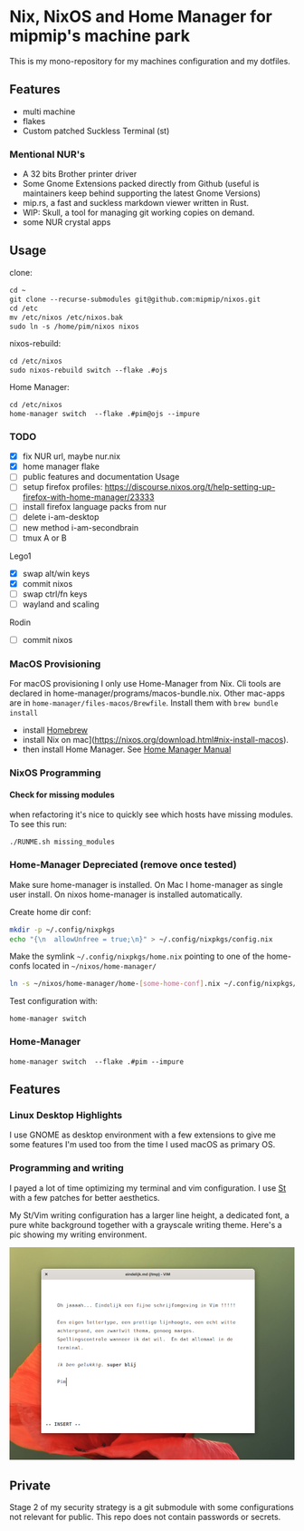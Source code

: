 # Nix, NixOS and Home Manager for mipmip's machine park

This is my mono-repository for my machines configuration and my dotfiles.

## Features

- multi machine
- flakes
- Custom patched Suckless Terminal (st)

### Mentional NUR's
- A 32 bits Brother printer driver
- Some Gnome Extensions packed directly from Github (useful is maintainers keep behind supporting the latest Gnome Versions)
- mip.rs, a fast and suckless markdown viewer written in Rust.
- WIP: Skull, a tool for managing git working copies on demand.
- some NUR crystal apps

## Usage

clone:

```
cd ~
git clone --recurse-submodules git@github.com:mipmip/nixos.git
cd /etc
mv /etc/nixos /etc/nixos.bak
sudo ln -s /home/pim/nixos nixos
```

nixos-rebuild:

```
cd /etc/nixos
sudo nixos-rebuild switch --flake .#ojs
```

Home Manager:

```
cd /etc/nixos
home-manager switch  --flake .#pim@ojs --impure
```

### TODO

- [x] fix NUR url, maybe nur.nix
- [x] home manager flake
- [ ] public features and documentation Usage
- [ ] setup firefox profiles: https://discourse.nixos.org/t/help-setting-up-firefox-with-home-manager/23333
- [ ] install firefox language packs from nur
- [ ] delete i-am-desktop
- [ ] new method i-am-secondbrain
- [ ] tmux A or B

Lego1
- [x] swap alt/win keys
- [x] commit nixos
- [ ] swap ctrl/fn keys
- [ ] wayland and scaling

Rodin
- [ ] commit nixos

### MacOS Provisioning

For macOS provisioning I only use Home-Manager from Nix. Cli tools are declared
in home-manager/programs/macos-bundle.nix. Other mac-apps are in
`home-manager/files-macos/Brewfile`. Install them with `brew bundle install`

- install [Homebrew](https://brew.sh/)
- install Nix on mac](https://nixos.org/download.html#nix-install-macos).
- then install Home Manager. See [Home Manager Manual](https://nix-community.github.io/home-manager/index.html#sec-install-standalone)

### NixOS Programming

#### Check for missing modules

when refactoring it's nice to quickly see which hosts have missing modules. To
see this run:

```
./RUNME.sh missing_modules
```

### Home-Manager Depreciated (remove once tested)

Make sure home-manager is installed. On Mac I home-manager as single user
install. On nixos home-manager is installed automatically.

Create home dir conf:

```sh
mkdir -p ~/.config/nixpkgs
echo "{\n  allowUnfree = true;\n}" > ~/.config/nixpkgs/config.nix
```

Make the symlink `~/.config/nixpkgs/home.nix` pointing to one of the home-confs
located in `~/nixos/home-manager/`


```sh
ln -s ~/nixos/home-manager/home-[some-home-conf].nix ~/.config/nixpkgs/
```

Test configuration with:

```
home-manager switch
```

### Home-Manager

```
home-manager switch  --flake .#pim --impure
```

## Features

### Linux Desktop Highlights

I use GNOME as desktop environment with a few extensions to give me some
features I'm used too from the time I used macOS as primary OS.

### Programming and writing

I payed a lot of time optimizing my terminal and vim configuration. I use
[St](https://st.suckless.org) with a few patches for better aesthetics.

My St/Vim writing configuration has a larger line height, a dedicated font, a
pure white background together with a grayscale writing theme. Here's a pic
showing my writing environment.

![writing in vim](./docs/gelukkigmetvim.png)

## Private

Stage 2 of my security strategy is a git submodule with some configurations not
relevant for public. This repo does not contain passwords or secrets.

